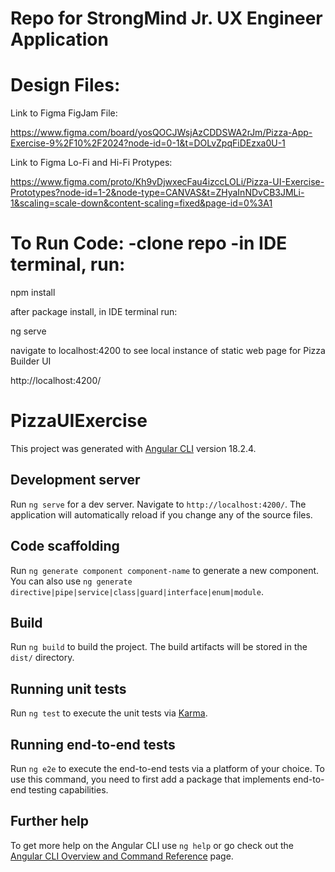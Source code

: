 # Repo for StrongMind Jr. UX Engineer Application

# Design Files:

Link to Figma FigJam File:

https://www.figma.com/board/yosQOCJWsjAzCDDSWA2rJm/Pizza-App-Exercise-9%2F10%2F2024?node-id=0-1&t=DOLvZpqFiDEzxa0U-1

Link to Figma Lo-Fi and Hi-Fi Protypes:

https://www.figma.com/proto/Kh9vDjwxecFau4izccLOLi/Pizza-UI-Exercise-Prototypes?node-id=1-2&node-type=CANVAS&t=ZHyaInNDvCB3JMLi-1&scaling=scale-down&content-scaling=fixed&page-id=0%3A1

# To Run Code: -clone repo -in IDE terminal, run:

npm install

after package install, in IDE terminal run:

ng serve

navigate to localhost:4200 to see local instance of static web page for Pizza Builder UI

http://localhost:4200/


# PizzaUIExercise

This project was generated with [Angular CLI](https://github.com/angular/angular-cli) version 18.2.4.

## Development server

Run `ng serve` for a dev server. Navigate to `http://localhost:4200/`. The application will automatically reload if you change any of the source files.

## Code scaffolding

Run `ng generate component component-name` to generate a new component. You can also use `ng generate directive|pipe|service|class|guard|interface|enum|module`.

## Build

Run `ng build` to build the project. The build artifacts will be stored in the `dist/` directory.

## Running unit tests

Run `ng test` to execute the unit tests via [Karma](https://karma-runner.github.io).

## Running end-to-end tests

Run `ng e2e` to execute the end-to-end tests via a platform of your choice. To use this command, you need to first add a package that implements end-to-end testing capabilities.

## Further help

To get more help on the Angular CLI use `ng help` or go check out the [Angular CLI Overview and Command Reference](https://angular.dev/tools/cli) page.
